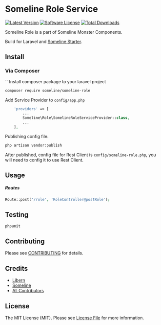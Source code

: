 # Someline Role Service

[![Latest Version](https://img.shields.io/github/release/someline/someline-role.svg?style=flat-square)](https://github.com/someline/someline-role/releases)
[![Software License](https://img.shields.io/badge/license-MIT-brightgreen.svg?style=flat-square)](LICENSE.md)
[![Total Downloads](https://img.shields.io/packagist/dt/someline/someline-role.svg?style=flat-square)](https://packagist.org/packages/someline/someline-role)

Someline Role is a part of Someline Monster Components. 

Build for Laravel and [Someline Starter](https://starter.someline.com). 

## Install

### Via Composer
``
Install composer package to your laravel project

``` bash
composer require someline/someline-role
```

Add Service Provider to `config/app.php`

``` php
    'providers' => [
        ...
        Someline\Role\SomelineRoleServiceProvider::class,
        ...
    ],
```

Publishing config file. 

``` bash
php artisan vendor:publish
```

After published, config file for Rest Client is `config/someline-role.php`, you will need to config it to use Rest Client.

## Usage

##### Routes

``` php
Route::post('/role', 'RoleController@postRole');
```

## Testing

``` bash
phpunit
```

## Contributing

Please see [CONTRIBUTING](https://github.com/someline/someline-role/blob/master/CONTRIBUTING.md) for details.

## Credits

- [Libern](https://github.com/libern)
- [Someline](https://github.com/someline)
- [All Contributors](https://github.com/someline/someline-role/contributors)

## License

The MIT License (MIT). Please see [License File](LICENSE.md) for more information.
